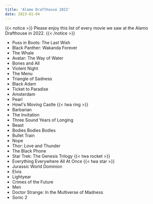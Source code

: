```yaml
---
title: 'Alamo Drafthouse 2022'
date: 2023-01-04
---
```


{{< notice >}}
Please enjoy this list of every movie we saw at the Alamo Drafthouse in 2022.
{{< /notice >}}

- Puss in Boots: The Last Wish
- Black Panther: Wakanda Forever
- The Whale
- Avatar: The Way of Water
- Bones and All
- Violent Night
- The Menu
- Triangle of Sadness
- Black Adam
- Ticket to Paradise
- Amsterdam
- Pearl
- Howl's Moving Castle {{< twa ring >}}
- Barbarian
- The Invitation
- Three Sound Years of Longing
- Beast
- Bodies Bodies Bodies
- Bullet Train
- Nope
- Thor: Love and Thunder
- The Black Phone
- Star Trek: The Genesis Trilogy {{< twa rocket >}}
- Everything Everywhere All At Once {{< twa star >}}
- Jurassic World Dominion
- Elvis
- Lightyear
- Crimes of the Future
- Men
- Doctor Strange: In the Multiverse of Madness
- Sonic 2
